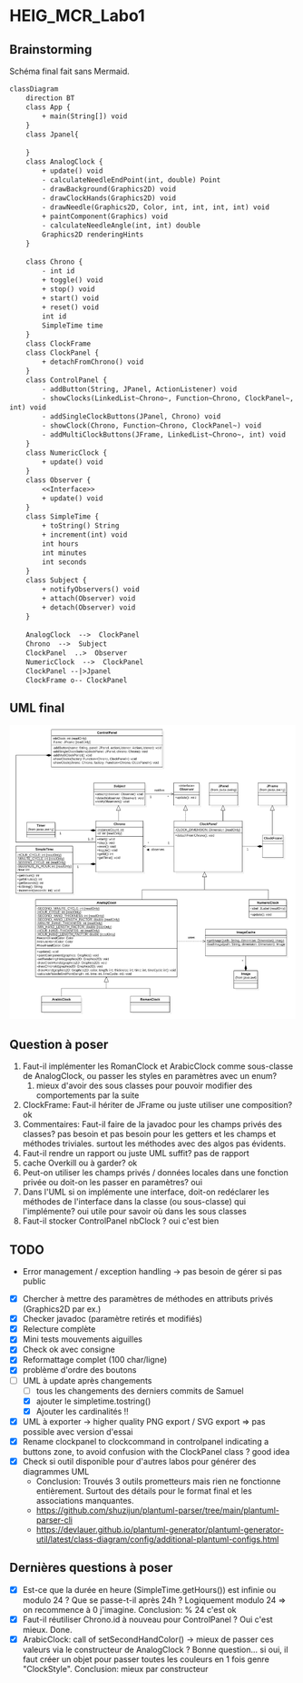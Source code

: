 # HEIG_MCR_Labo1

## Brainstorming
Schéma final fait sans Mermaid.
```mermaid
classDiagram
    direction BT
    class App {
        + main(String[]) void
    }
    class Jpanel{
        
    }
    class AnalogClock {
        + update() void
        - calculateNeedleEndPoint(int, double) Point
        - drawBackground(Graphics2D) void
        - drawClockHands(Graphics2D) void
        - drawNeedle(Graphics2D, Color, int, int, int, int) void
        + paintComponent(Graphics) void
        - calculateNeedleAngle(int, int) double
        Graphics2D renderingHints
    }

    class Chrono {
        - int id
        + toggle() void
        + stop() void
        + start() void
        + reset() void
        int id
        SimpleTime time
    }
    class ClockFrame
    class ClockPanel {
        + detachFromChrono() void
    }
    class ControlPanel {
        - addButton(String, JPanel, ActionListener) void
        - showClocks(LinkedList~Chrono~, Function~Chrono, ClockPanel~, int) void
        - addSingleClockButtons(JPanel, Chrono) void
        - showClock(Chrono, Function~Chrono, ClockPanel~) void
        - addMultiClockButtons(JFrame, LinkedList~Chrono~, int) void
    }
    class NumericClock {
        + update() void
    }
    class Observer {
        <<Interface>>
        + update() void
    }
    class SimpleTime {
        + toString() String
        + increment(int) void
        int hours
        int minutes
        int seconds
    }
    class Subject {
        + notifyObservers() void
        + attach(Observer) void
        + detach(Observer) void
    }

    AnalogClock  -->  ClockPanel
    Chrono  -->  Subject
    ClockPanel  ..>  Observer
    NumericClock  -->  ClockPanel
    ClockPanel --|>Jpanel
    ClockFrame o-- ClockPanel
```

## UML final
![uml](UML.png)

## Question à poser

1. Faut-il implémenter les RomanClock et ArabicClock comme sous-classe de AnalogClock, ou passer les styles en paramètres avec un enum?
   1. mieux d'avoir des sous classes pour pouvoir modifier des comportements par la suite
2. ClockFrame: Faut-il hériter de JFrame ou juste utiliser une composition? ok
3. Commentaires: Faut-il faire de la javadoc pour les champs privés des classes? pas besoin et pas besoin pour les getters et les champs et méthodes triviales. surtout les méthodes avec des algos pas évidents.
4. Faut-il rendre un rapport ou juste UML suffit? pas de rapport
5. cache Overkill ou à garder? ok
6. Peut-on utiliser les champs privés / données locales dans une fonction privée ou doit-on les passer en paramètres? oui
7. Dans l'UML si on implémente une interface, doit-on redéclarer les méthodes de l'interface dans la classe (ou sous-classe) qui l'implémente? oui utile pour savoir où dans les sous classes
8. Faut-il stocker ControlPanel nbClock ? oui c'est bien

## TODO
* Error management / exception handling -> pas besoin de gérer si pas public

- [x] Chercher à mettre des paramètres de méthodes en attributs privés (Graphics2D par ex.)
- [x] Checker javadoc (paramètre retirés et modifiés)
- [x] Relecture complète
- [x] Mini tests mouvements aiguilles
- [x] Check ok avec consigne
- [x] Reformattage complet (100 char/ligne)
- [x] problème d'ordre des boutons
- [ ] UML à update après changements
  - [ ] tous les changements des derniers commits de Samuel
  - [x] ajouter le simpletime.tostring()
  - [x] Ajouter les cardinalités !!
- [x] UML à exporter -> higher quality PNG export / SVG export => pas possible 
  avec version d'essai
- [x] Rename clockpanel to clockcommand in controlpanel indicating a buttons zone,
  to avoid confusion with the ClockPanel class ? good idea
- [x] Check si outil disponible pour d'autres labos pour générer des diagrammes UML
    - Conclusion: Trouvés 3 outils prometteurs mais rien ne fonctionne entièrement. Surtout des détails pour le format final et les associations manquantes.
    - https://github.com/shuzijun/plantuml-parser/tree/main/plantuml-parser-cli
    - https://devlauer.github.io/plantuml-generator/plantuml-generator-util/latest/class-diagram/config/additional-plantuml-configs.html

## Dernières questions à poser
- [x] Est-ce que la durée en heure (SimpleTime.getHours()) est infinie ou modulo 
  24 ? Que se passe-t-il après 24h ? Logiquement modulo 24 => on recommence à 0 
  j'imagine. Conclusion: % 24 c'est ok
- [x] Faut-il réutiliser Chrono.id à nouveau pour ControlPanel ? Oui c'est mieux. Done.
- [x] ArabicClock: call of setSecondHandColor() -> mieux de passer ces valeurs 
  via le constructeur de AnalogClock ? Bonne question... si oui, il faut créer un 
  objet pour passer toutes les couleurs en 1 fois genre "ClockStyle". Conclusion: mieux par constructeur